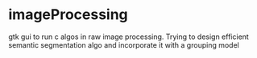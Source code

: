 # imageProcessing
gtk gui to run c algos in raw image processing. Trying to design efficient semantic segmentation algo and incorporate it with a grouping model
